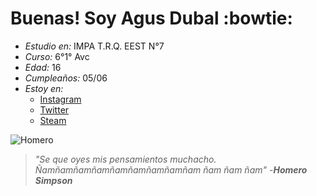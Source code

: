 # Buenas! Soy Agus Dubal :bowtie:
- *Estudio en:* IMPA T.R.Q. EEST N°7
- *Curso:* 6°1° Avc
- *Edad:* 16
- *Cumpleaños:* 05/06
- *Estoy en:* 
  - [Instagram](https://www.instagram.com/agus_dubal/?hl=es-la)
  - [Twitter](https://twitter.com/agusdoubal?s=09)
  - [Steam](https://steamcommunity.com/id/AgusD06/)

![Homero](https://i.ytimg.com/vi/XiROVWIAPiM/hqdefault.jpg)
>*"Se que oyes mis pensamientos muchacho. Ñamñamñamñamñamñamñamñamñam ñam ñam ñam"*
>\-__*Homero Simpson*__
